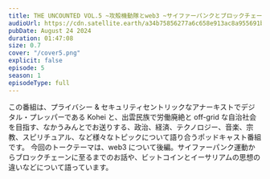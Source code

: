 ```yaml
---
title: THE UNCOUNTED VOL.5 ~攻殻機動隊とweb3 ~サイファーパンクとブロックチェーン、既存経済と並行経済 (後編)~
audioUrl: https://cdn.satellite.earth/a34b75856277a6c658e913ac8a955691bf24923064b5094d8d1e7316f80ce0b0.mp3
pubDate: August 24 2024
duration: 01:47:08
size: 0.7
cover: "/cover5.png"
explicit: false
episode: 5
season: 1
episodeType: full
---
```

この番組は、プライバシー & セキュリティセントリックなアナーキストでデジタル・プレッパーである Kohei と、出雲民族で労働廃絶と off-grid な自治社会を目指す、なかうみんとでお送りする、政治、経済、テクノロジー、音楽、宗教、スピリチュアル、など様々なトピックについて語り合うポッドキャスト番組です。
今回のトークテーマは、web3 について後編。サイファーパンク運動からブロックチェーンに至るまでのお話や、ビットコインとイーサリアムの思想の違いなどについて語っています。